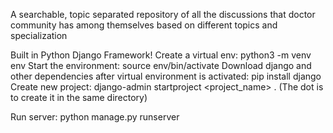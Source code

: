 A searchable, topic separated repository of all the discussions that doctor community has among themselves based on different topics and specialization

Built in Python Django Framework!
Create a virtual env: python3 -m venv env
Start the environment: source env/bin/activate
Download django and other dependencies after virtual environment is activated: pip install django
Create new project: django-admin startproject <project_name> . (The dot is to create it in the same directory)

Run server: python manage.py runserver
